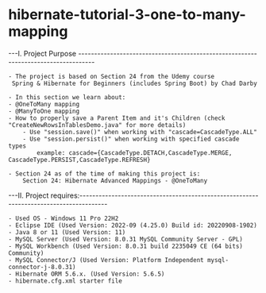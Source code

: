 # hibernate-tutorial-3-one-to-many-mapping

---I. Project Purpose ----------------------------------------------------------------------------------- 
	
	- The project is based on Section 24 from the Udemy course
	 Spring & Hibernate for Beginners (includes Spring Boot) by Chad Darby
	 
	- In this section we learn about:
	- @OneToMany mapping
	- @ManyToOne mapping
	- How to properly save a Parent Item and it's Children (check "CreateNewRowsInTablesDemo.java" for more details)
		- Use "session.save()" when working with "cascade=CascadeType.ALL"
		- Use "session.persist()" when working with specified cascade types
			example: cascade={CascadeType.DETACH,CascadeType.MERGE, CascadeType.PERSIST,CascadeType.REFRESH}
	
	- Section 24 as of the time of making this project is:
    	Section 24: Hibernate Advanced Mappings - @OneToMany
	
---II. Project requires:---------------------------------------------------------------------------------------
	
	- Used OS - Windows 11 Pro 22H2 
	- Eclipse IDE (Used Version: 2022-09 (4.25.0) Build id: 20220908-1902)
	- Java 8 or 11 (Used Version: 11)
	- MySQL Server (Used Version: 8.0.31 MySQL Community Server - GPL)
	- MySQL Workbench (Used Version: 8.0.31 build 2235049 CE (64 bits) Community)
	- MySQL Connector/J (Used Version: Platform Independent mysql-connector-j-8.0.31)
	- Hibernate ORM 5.6.x. (Used Version: 5.6.5)
	- hibernate.cfg.xml starter file 

	
	
